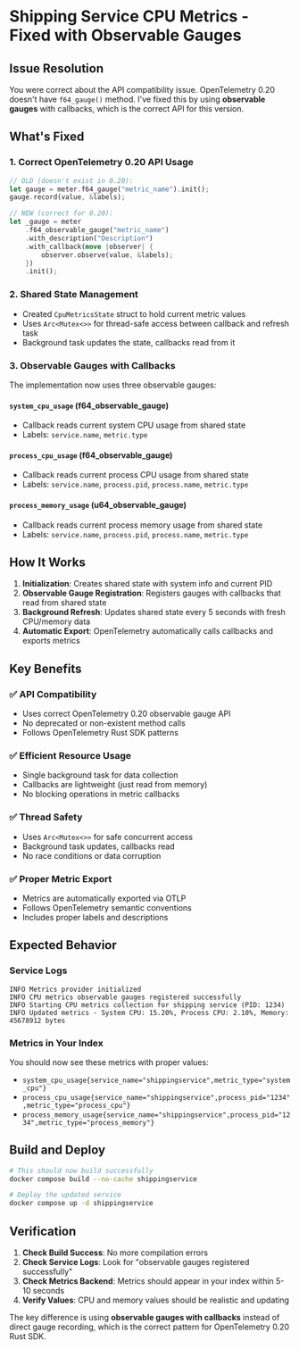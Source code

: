 # Shipping Service CPU Metrics - Fixed with Observable Gauges

## Issue Resolution

You were correct about the API compatibility issue. OpenTelemetry 0.20 doesn't have `f64_gauge()` method. I've fixed this by using **observable gauges** with callbacks, which is the correct API for this version.

## What's Fixed

### 1. **Correct OpenTelemetry 0.20 API Usage**
```rust
// OLD (doesn't exist in 0.20):
let gauge = meter.f64_gauge("metric_name").init();
gauge.record(value, &labels);

// NEW (correct for 0.20):
let _gauge = meter
    .f64_observable_gauge("metric_name")
    .with_description("Description")
    .with_callback(move |observer| {
        observer.observe(value, &labels);
    })
    .init();
```

### 2. **Shared State Management**
- Created `CpuMetricsState` struct to hold current metric values
- Uses `Arc<Mutex<>>` for thread-safe access between callback and refresh task
- Background task updates the state, callbacks read from it

### 3. **Observable Gauges with Callbacks**
The implementation now uses three observable gauges:

#### `system_cpu_usage` (f64_observable_gauge)
- Callback reads current system CPU usage from shared state
- Labels: `service.name`, `metric.type`

#### `process_cpu_usage` (f64_observable_gauge)  
- Callback reads current process CPU usage from shared state
- Labels: `service.name`, `process.pid`, `process.name`, `metric.type`

#### `process_memory_usage` (u64_observable_gauge)
- Callback reads current process memory usage from shared state
- Labels: `service.name`, `process.pid`, `process.name`, `metric.type`

## How It Works

1. **Initialization**: Creates shared state with system info and current PID
2. **Observable Gauge Registration**: Registers gauges with callbacks that read from shared state
3. **Background Refresh**: Updates shared state every 5 seconds with fresh CPU/memory data
4. **Automatic Export**: OpenTelemetry automatically calls callbacks and exports metrics

## Key Benefits

### ✅ **API Compatibility**
- Uses correct OpenTelemetry 0.20 observable gauge API
- No deprecated or non-existent method calls
- Follows OpenTelemetry Rust SDK patterns

### ✅ **Efficient Resource Usage**
- Single background task for data collection
- Callbacks are lightweight (just read from memory)
- No blocking operations in metric callbacks

### ✅ **Thread Safety**
- Uses `Arc<Mutex<>>` for safe concurrent access
- Background task updates, callbacks read
- No race conditions or data corruption

### ✅ **Proper Metric Export**
- Metrics are automatically exported via OTLP
- Follows OpenTelemetry semantic conventions
- Includes proper labels and descriptions

## Expected Behavior

### **Service Logs**
```
INFO Metrics provider initialized
INFO CPU metrics observable gauges registered successfully  
INFO Starting CPU metrics collection for shipping service (PID: 1234)
INFO Updated metrics - System CPU: 15.20%, Process CPU: 2.10%, Memory: 45678912 bytes
```

### **Metrics in Your Index**
You should now see these metrics with proper values:
- `system_cpu_usage{service_name="shippingservice",metric_type="system_cpu"}`
- `process_cpu_usage{service_name="shippingservice",process_pid="1234",metric_type="process_cpu"}`
- `process_memory_usage{service_name="shippingservice",process_pid="1234",metric_type="process_memory"}`

## Build and Deploy

```bash
# This should now build successfully
docker compose build --no-cache shippingservice

# Deploy the updated service
docker compose up -d shippingservice
```

## Verification

1. **Check Build Success**: No more compilation errors
2. **Check Service Logs**: Look for "observable gauges registered successfully"
3. **Check Metrics Backend**: Metrics should appear in your index within 5-10 seconds
4. **Verify Values**: CPU and memory values should be realistic and updating

The key difference is using **observable gauges with callbacks** instead of direct gauge recording, which is the correct pattern for OpenTelemetry 0.20 Rust SDK.
